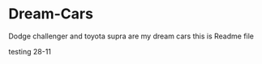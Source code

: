 # Dream-Cars
Dodge challenger and toyota supra are my dream cars
this is Readme file


testing 28-11
